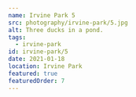 ```yaml
---
name: Irvine Park 5
src: photography/irvine-park/5.jpg
alt: Three ducks in a pond.
tags: 
  - irvine-park
id: irvine-park/5
date: 2021-01-18
location: Irvine Park
featured: true
featuredOrder: 7
---
```

